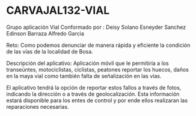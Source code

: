# CARVAJAL132-VIAL

Grupo aplicación Vial
Conformado por : 
Deisy Solano
Esneyder Sanchez
Edinson Barraza
Alfredo Garcia

Reto:
Como podemos denunciar de manera rápida y eficiente la condición de las vías de la localidad de Bosa.

Descripción del aplicativo:
Aplicación móvil que le permitiría a los transeúntes, motociclistas, ciclistas, peatones reportar los huecos, daños en la maya vial como también falta de señalización en las vías.

El aplicativo tendrá la opción de reportar estos fallos a través de fotos, indicando la dirección o a través de geolocalización.
Esta información estará disponible para los entes de control y por ende ellos realizaran las reparaciones necesarias.



